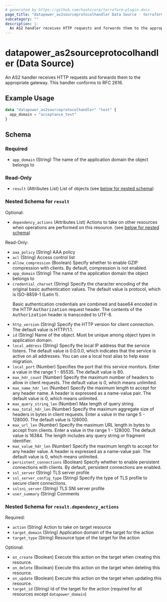 ```yaml
---
# generated by https://github.com/hashicorp/terraform-plugin-docs
page_title: "datapower_as2sourceprotocolhandler Data Source - terraform-provider-datapower"
subcategory: ""
description: |-
  An AS2 handler receives HTTP requests and forwards them to the appropriate gateway. This handler conforms to RFC 2616.
---
```


# datapower_as2sourceprotocolhandler (Data Source)

An AS2 handler receives HTTP requests and forwards them to the appropriate gateway. This handler conforms to RFC 2616.

## Example Usage

```terraform
data "datapower_as2sourceprotocolhandler" "test" {
  app_domain = "acceptance_test"
}
```

<!-- schema generated by tfplugindocs -->
## Schema

### Required

- `app_domain` (String) The name of the application domain the object belongs to

### Read-Only

- `result` (Attributes List) List of objects (see [below for nested schema](#nestedatt--result))

<a id="nestedatt--result"></a>
### Nested Schema for `result`

Optional:

- `dependency_actions` (Attributes List) Actions to take on other resources when operations are performed on this resource. (see [below for nested schema](#nestedatt--result--dependency_actions))

Read-Only:

- `aaa_policy` (String) AAA policy
- `acl` (String) Access control list
- `allow_compression` (Boolean) Specify whether to enable GZIP compression with clients. By default, compression is not enabled.
- `app_domain` (String) The name of the application domain the object belongs to
- `credential_charset` (String) Specify the character encoding of the original basic authentication values. The default value is protocol, which is ISO-8859-1 (Latin 1). <p>Basic authentication credentials are combined and base64 encoded in the HTTP <tt>Authorization</tt> request header. The contents of the <tt>Authorization</tt> header is transcoded to UTF-8.</p>
- `http_version` (String) Specify the HTTP version for client connection. The default value is HTTP/1.1.
- `id` (String) Name of the object. Must be unique among object types in application domain.
- `local_address` (String) Specify the local IP address that the service listens. The default value is 0.0.0.0, which indicates that the service is active on all addresses. You can use a local host alias to help ease migration.
- `local_port` (Number) Specifies the port that this service monitors. Enter a value in the range 1 - 65535. The default value is 80.
- `max_hdr_count` (Number) Specify the maximum number of headers to allow in client requests. The default value is 0, which means unlimited.
- `max_name_hdr_len` (Number) Specify the maximum length to accept for any header name. A header is expressed as a name-value pair. The default value is 0, which means unlimited.
- `max_query_string_len` (Number) Max length of query string
- `max_total_hdr_len` (Number) Specify the maximum aggregate size of headers in bytes in client requests. Enter a value in the range 5 - 128000. The default value is 128000.
- `max_url_len` (Number) Specify the maximum URL length in bytes to accept from clients. Enter a value in the range 1 - 128000. The default value is 16384. The length includes any query string or fragment identifier.
- `max_value_hdr_len` (Number) Specify the maximum length to accept for any header value. A header is expressed as a name-value pair. The default value is 0, which means unlimited.
- `persistent_connections` (Boolean) Specify whether to enable persistent connections with clients. By default, persistent connections are enabled.
- `ssl_server` (String) TLS server profile
- `ssl_server_config_type` (String) Specify the type of TLS profile to secure client connections.
- `sslsni_server` (String) TLS SNI server profile
- `user_summary` (String) Comments

<a id="nestedatt--result--dependency_actions"></a>
### Nested Schema for `result.dependency_actions`

Required:

- `action` (String) Action to take on target resource
- `target_domain` (String) Application domain of the target for the action
- `target_type` (String) Resource type of the target for the action

Optional:

- `on_create` (Boolean) Execute this action on the target when creating this resource.
- `on_delete` (Boolean) Execute this action on the target when deleting this resource.
- `on_update` (Boolean) Execute this action on the target when updating this resource.
- `target_id` (String) Id of the target for the action (required for all resources except `datapower_domain`)
